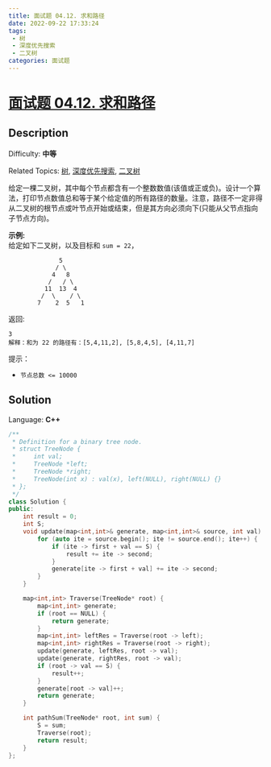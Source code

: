 ```yaml
---
title: 面试题 04.12. 求和路径
date: 2022-09-22 17:33:24
tags:
 - 树
 - 深度优先搜索
 - 二叉树
categories: 面试题
---
```


# [面试题 04.12\. 求和路径](https://leetcode.cn/problems/paths-with-sum-lcci/)

## Description

Difficulty: **中等**  

Related Topics: [树](https://leetcode.cn/tag/tree/), [深度优先搜索](https://leetcode.cn/tag/depth-first-search/), [二叉树](https://leetcode.cn/tag/binary-tree/)


给定一棵二叉树，其中每个节点都含有一个整数数值(该值或正或负)。设计一个算法，打印节点数值总和等于某个给定值的所有路径的数量。注意，路径不一定非得从二叉树的根节点或叶节点开始或结束，但是其方向必须向下(只能从父节点指向子节点方向)。

**示例:**  
给定如下二叉树，以及目标和 `sum = 22`，

```
              5
             / \
            4   8
           /   / \
          11  13  4
         /  \    / \
        7    2  5   1
```

返回:

```
3
解释：和为 22 的路径有：[5,4,11,2], [5,8,4,5], [4,11,7]
```

提示：

*   `节点总数 <= 10000`


## Solution

Language: **C++**

```c++
/**
 * Definition for a binary tree node.
 * struct TreeNode {
 *     int val;
 *     TreeNode *left;
 *     TreeNode *right;
 *     TreeNode(int x) : val(x), left(NULL), right(NULL) {}
 * };
 */
class Solution {
public:
    int result = 0;
    int S;
    void update(map<int,int>& generate, map<int,int>& source, int val) {
        for (auto ite = source.begin(); ite != source.end(); ite++) {
            if (ite -> first + val == S) {
                result += ite -> second;
            }
            generate[ite -> first + val] += ite -> second;
        }
    }

    map<int,int> Traverse(TreeNode* root) {
        map<int,int> generate;
        if (root == NULL) {
            return generate;
        }
        map<int,int> leftRes = Traverse(root -> left);
        map<int,int> rightRes = Traverse(root -> right);
        update(generate, leftRes, root -> val);
        update(generate, rightRes, root -> val);
        if (root -> val == S) {
            result++;
        }
        generate[root -> val]++;
        return generate;
    }

    int pathSum(TreeNode* root, int sum) {
        S = sum;
        Traverse(root);
        return result;
    }
};
```